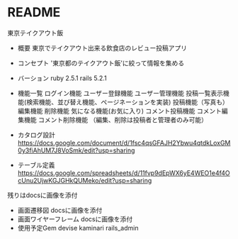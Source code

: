 # README
東京テイクアウト飯

* 概要
東京でテイクアウト出来る飲食店のレビュー投稿アプリ

* コンセプト
'東京都のテイクアウト飯'に絞って情報を集める

* バーション
ruby 2.5.1
rails 5.2.1

* 機能一覧
ログイン機能
ユーザー登録機能
ユーザー管理機能
投稿一覧表示機能(検索機能、並び替え機能、ページネーションを実装)
投稿機能（写真も）
編集機能
削除機能
気になる機能(お気に入り)
コメント投稿機能
コメント編集機能
コメント削除機能
（編集、削除は投稿者と管理者のみ可能）


* カタログ設計
https://docs.google.com/document/d/1fsc4qsGFAJH2Ybwu4qtdkLoxGM0y3fiAhUM7J8VoSmk/edit?usp=sharing

* テーブル定義
https://docs.google.com/spreadsheets/d/11fvp9dEpWX6yE4WEO1e4f4OcUnu2UjwKGJGHkQUMeko/edit?usp=sharing

残りはdocsに画像を添付

* 画面遷移図
docsに画像を添付
* 画面ワイヤーフレーム
docsに画像を添付
* 使用予定Gem
devise
kaminari
rails_admin


